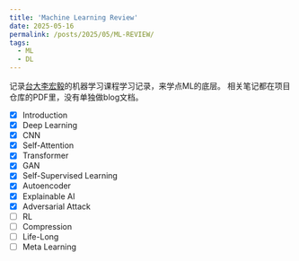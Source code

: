 ```yaml
---
title: 'Machine Learning Review'
date: 2025-05-16
permalink: /posts/2025/05/ML-REVIEW/
tags:
  - ML
  - DL
---
```


记录[台大李宏毅](https://www.bilibili.com/video/BV1Wv411h7kN?spm_id_from=333.1387.favlist.content.click)的机器学习课程学习记录，来学点ML的底层。
相关笔记都在项目仓库的PDF里，没有单独做blog文档。

- [x] Introduction
- [x] Deep Learning
- [x] CNN
- [x] Self-Attention
- [x] Transformer
- [x] GAN
- [x] Self-Supervised Learning
- [x] Autoencoder
- [x] Explainable AI
- [x] Adversarial Attack
- [ ] RL
- [ ] Compression
- [ ] Life-Long
- [ ] Meta Learning
